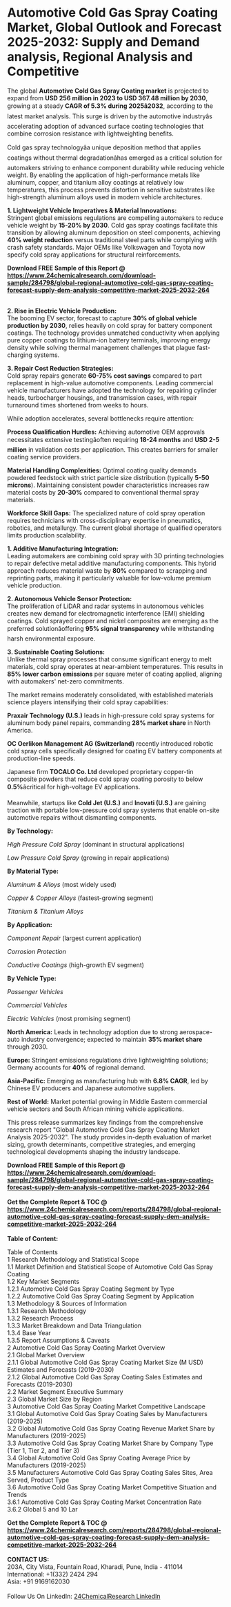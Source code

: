 <h1>Automotive Cold Gas Spray Coating Market, Global Outlook and Forecast 2025-2032: Supply and Demand analysis, Regional Analysis and Competitive</h1><p>The global <strong>Automotive Cold Gas Spray Coating market</strong> is projected to expand from <strong>USD 256 million in 2023 to USD 367.48 million by 2030</strong>, growing at a steady <strong>CAGR of 5.3% during 2025â2032</strong>, according to the latest market analysis. This surge is driven by the automotive industryâs accelerating adoption of advanced surface coating technologies that combine corrosion resistance with lightweighting benefits.</p><p>Cold gas spray technologyâa unique deposition method that applies coatings without thermal degradationâhas emerged as a critical solution for automakers striving to enhance component durability while reducing vehicle weight. By enabling the application of high-performance metals like aluminum, copper, and titanium alloy coatings at relatively low temperatures, this process prevents distortion in sensitive substrates like high-strength aluminum alloys used in modern vehicle architectures.</p><p><strong>1. Lightweight Vehicle Imperatives &amp; Material Innovations:</strong><br>
Stringent global emissions regulations are compelling automakers to reduce vehicle weight by <strong>15-20% by 2030</strong>. Cold gas spray coatings facilitate this transition by allowing aluminum deposition on steel components, achieving <strong>40% weight reduction</strong> versus traditional steel parts while complying with crash safety standards. Major OEMs like Volkswagen and Toyota now specify cold spray applications for structural reinforcements.</p><div><b>Download FREE Sample of this Report @ 
            <a href="https://www.24chemicalresearch.com/download-sample/284798/global-regional-automotive-cold-gas-spray-coating-forecast-supply-dem-analysis-competitive-market-2025-2032-264">
            https://www.24chemicalresearch.com/download-sample/284798/global-regional-automotive-cold-gas-spray-coating-forecast-supply-dem-analysis-competitive-market-2025-2032-264</a></b></div><br><p><strong>2. Rise in Electric Vehicle Production:</strong><br>
The booming EV sector, forecast to capture <strong>30% of global vehicle production by 2030</strong>, relies heavily on cold spray for battery component coatings. The technology provides unmatched conductivity when applying pure copper coatings to lithium-ion battery terminals, improving energy density while solving thermal management challenges that plague fast-charging systems.</p><p><strong>3. Repair Cost Reduction Strategies:</strong><br>
Cold spray repairs generate <strong>60-75% cost savings</strong> compared to part replacement in high-value automotive components. Leading commercial vehicle manufacturers have adopted the technology for repairing cylinder heads, turbocharger housings, and transmission cases, with repair turnaround times shortened from weeks to hours.</p><p>While adoption accelerates, several bottlenecks require attention:</p><p><strong>Process Qualification Hurdles:</strong> Achieving automotive OEM approvals necessitates extensive testingâoften requiring <strong>18-24 months</strong> and <strong>USD 2-5 million</strong> in validation costs per application. This creates barriers for smaller coating service providers.</p><p><strong>Material Handling Complexities:</strong> Optimal coating quality demands powdered feedstock with strict particle size distribution (typically <strong>5-50 microns</strong>). Maintaining consistent powder characteristics increases raw material costs by <strong>20-30%</strong> compared to conventional thermal spray materials.</p><p><strong>Workforce Skill Gaps:</strong> The specialized nature of cold spray operation requires technicians with cross-disciplinary expertise in pneumatics, robotics, and metallurgy. The current global shortage of qualified operators limits production scalability.</p><p><strong>1. Additive Manufacturing Integration:</strong><br>
Leading automakers are combining cold spray with 3D printing technologies to repair defective metal additive manufacturing components. This hybrid approach reduces material waste by <strong>80%</strong> compared to scrapping and reprinting parts, making it particularly valuable for low-volume premium vehicle production.</p><p><strong>2. Autonomous Vehicle Sensor Protection:</strong><br>
The proliferation of LiDAR and radar systems in autonomous vehicles creates new demand for electromagnetic interference (EMI) shielding coatings. Cold sprayed copper and nickel composites are emerging as the preferred solutionâoffering <strong>95% signal transparency</strong> while withstanding harsh environmental exposure.</p><p><strong>3. Sustainable Coating Solutions:</strong><br>
Unlike thermal spray processes that consume significant energy to melt materials, cold spray operates at near-ambient temperatures. This results in <strong>85% lower carbon emissions</strong> per square meter of coating applied, aligning with automakers' net-zero commitments.</p><p>The market remains moderately consolidated, with established materials science players intensifying their cold spray capabilities:</p><p><strong>Praxair Technology (U.S.)</strong> leads in high-pressure cold spray systems for aluminum body panel repairs, commanding <strong>28% market share</strong> in North America.</p><p><strong>OC Oerlikon Management AG (Switzerland)</strong> recently introduced robotic cold spray cells specifically designed for coating EV battery components at production-line speeds.</p><p>Japanese firm <strong>TOCALO Co. Ltd</strong> developed proprietary copper-tin composite powders that reduce cold spray coating porosity to below <strong>0.5%</strong>âcritical for high-voltage EV applications.</p><p>Meanwhile, startups like <strong>Cold Jet (U.S.)</strong> and <strong>Inovati (U.S.)</strong> are gaining traction with portable low-pressure cold spray systems that enable on-site automotive repairs without dismantling components.</p><p><strong>By Technology:</strong></p><p><em>High Pressure Cold Spray</em> (dominant in structural applications)</p><p><em>Low Pressure Cold Spray</em> (growing in repair applications)</p><p><strong>By Material Type:</strong></p><p><em>Aluminum &amp; Alloys</em> (most widely used)</p><p><em>Copper &amp; Copper Alloys</em> (fastest-growing segment)</p><p><em>Titanium &amp; Titanium Alloys</em></p><p><strong>By Application:</strong></p><p><em>Component Repair</em> (largest current application)</p><p><em>Corrosion Protection</em></p><p><em>Conductive Coatings</em> (high-growth EV segment)</p><p><strong>By Vehicle Type:</strong></p><p><em>Passenger Vehicles</em></p><p><em>Commercial Vehicles</em></p><p><em>Electric Vehicles</em> (most promising segment)</p><p><strong>North America:</strong> Leads in technology adoption due to strong aerospace-auto industry convergence; expected to maintain <strong>35% market share</strong> through 2030.</p><p><strong>Europe:</strong> Stringent emissions regulations drive lightweighting solutions; Germany accounts for <strong>40%</strong> of regional demand.</p><p><strong>Asia-Pacific:</strong> Emerging as manufacturing hub with <strong>6.8% CAGR</strong>, led by Chinese EV producers and Japanese automotive suppliers.</p><p><strong>Rest of World:</strong> Market potential growing in Middle Eastern commercial vehicle sectors and South African mining vehicle applications.</p><p>This press release summarizes key findings from the comprehensive research report "Global Automotive Cold Gas Spray Coating Market Analysis 2025-2032". The study provides in-depth evaluation of market sizing, growth determinants, competitive strategies, and emerging technological developments shaping the industry landscape.</p><div><b>Download FREE Sample of this Report @ 
            <a href="https://www.24chemicalresearch.com/download-sample/284798/global-regional-automotive-cold-gas-spray-coating-forecast-supply-dem-analysis-competitive-market-2025-2032-264">
            https://www.24chemicalresearch.com/download-sample/284798/global-regional-automotive-cold-gas-spray-coating-forecast-supply-dem-analysis-competitive-market-2025-2032-264</a></b></div><br><div><b>Get the Complete Report & TOC @ 
            <a href="https://www.24chemicalresearch.com/reports/284798/global-regional-automotive-cold-gas-spray-coating-forecast-supply-dem-analysis-competitive-market-2025-2032-264">
            https://www.24chemicalresearch.com/reports/284798/global-regional-automotive-cold-gas-spray-coating-forecast-supply-dem-analysis-competitive-market-2025-2032-264</a></b></div><br>
            <b>Table of Content:</b><p>Table of Contents<br />
1 Research Methodology and Statistical Scope<br />
1.1 Market Definition and Statistical Scope of Automotive Cold Gas Spray Coating<br />
1.2 Key Market Segments<br />
1.2.1 Automotive Cold Gas Spray Coating Segment by Type<br />
1.2.2 Automotive Cold Gas Spray Coating Segment by Application<br />
1.3 Methodology & Sources of Information<br />
1.3.1 Research Methodology<br />
1.3.2 Research Process<br />
1.3.3 Market Breakdown and Data Triangulation<br />
1.3.4 Base Year<br />
1.3.5 Report Assumptions & Caveats<br />
2 Automotive Cold Gas Spray Coating Market Overview<br />
2.1 Global Market Overview<br />
2.1.1 Global Automotive Cold Gas Spray Coating Market Size (M USD) Estimates and Forecasts (2019-2030)<br />
2.1.2 Global Automotive Cold Gas Spray Coating Sales Estimates and Forecasts (2019-2030)<br />
2.2 Market Segment Executive Summary<br />
2.3 Global Market Size by Region<br />
3 Automotive Cold Gas Spray Coating Market Competitive Landscape<br />
3.1 Global Automotive Cold Gas Spray Coating Sales by Manufacturers (2019-2025)<br />
3.2 Global Automotive Cold Gas Spray Coating Revenue Market Share by Manufacturers (2019-2025)<br />
3.3 Automotive Cold Gas Spray Coating Market Share by Company Type (Tier 1, Tier 2, and Tier 3)<br />
3.4 Global Automotive Cold Gas Spray Coating Average Price by Manufacturers (2019-2025)<br />
3.5 Manufacturers Automotive Cold Gas Spray Coating Sales Sites, Area Served, Product Type<br />
3.6 Automotive Cold Gas Spray Coating Market Competitive Situation and Trends<br />
3.6.1 Automotive Cold Gas Spray Coating Market Concentration Rate<br />
3.6.2 Global 5 and 10 Lar</p><div><b>Get the Complete Report & TOC @ 
            <a href="https://www.24chemicalresearch.com/reports/284798/global-regional-automotive-cold-gas-spray-coating-forecast-supply-dem-analysis-competitive-market-2025-2032-264">
            https://www.24chemicalresearch.com/reports/284798/global-regional-automotive-cold-gas-spray-coating-forecast-supply-dem-analysis-competitive-market-2025-2032-264</a></b></div><br><b>CONTACT US:</b><br>
            203A, City Vista, Fountain Road, Kharadi, Pune, India - 411014<br>
            International: +1(332) 2424 294<br>
            Asia: +91 9169162030 <br><br>
            Follow Us On LinkedIn: <a href="https://www.linkedin.com/company/24chemicalresearch/">24ChemicalResearch LinkedIn</a>